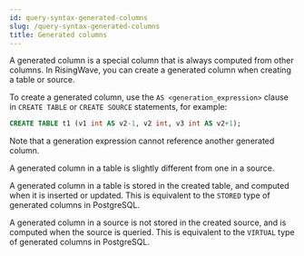 ```yaml
---
id: query-syntax-generated-columns
slug: /query-syntax-generated-columns
title: Generated columns
---
```


A generated column is a special column that is always computed from other columns. In RisingWave, you can create a generated column when creating a table or source.

To create a generated column, use the `AS <generation_expression>` clause in `CREATE TABLE` or `CREATE SOURCE` statements, for example:

```sql
CREATE TABLE t1 (v1 int AS v2-1, v2 int, v3 int AS v2+1);
```

Note that a generation expression cannot reference another generated column.

A generated column in a table is slightly different from one in a source.

A generated column in a table is stored in the created table, and computed when it is inserted or updated. This is equivalent to the `STORED` type of generated columns in PostgreSQL.

A generated column in a source is not stored in the created source, and is computed when the source is queried. This is equivalent to the `VIRTUAL` type of generated columns in PostgreSQL.
